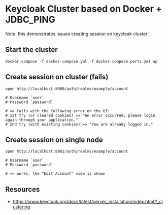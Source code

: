 # Keycloak Cluster based on Docker + JDBC_PING

Note: this demonstrates issues creating session on keycloak cluster

## Start the cluster

    docker-compose -f docker-compose.yml -f docker-compose.ports.yml up

## Create session on cluster (fails)

    open http://localhost:8000/auth/realms/example/account
    
    # Username `user`
    # Password `password`

    # => fails with the following error on the UI:
    # 1st try (or cleared cookies) => "An error occurred, please login again through your application."
    # 2nd try (with existing cookies) => "You are already logged in."

## Create session on single node

    open http://localhost:8081/auth/realms/example/account

    # Username `user`
    # Password `password`

    # => works, the "Edit Account" view is shown

## Resources

- https://www.keycloak.org/docs/latest/server_installation/index.html#_clustering